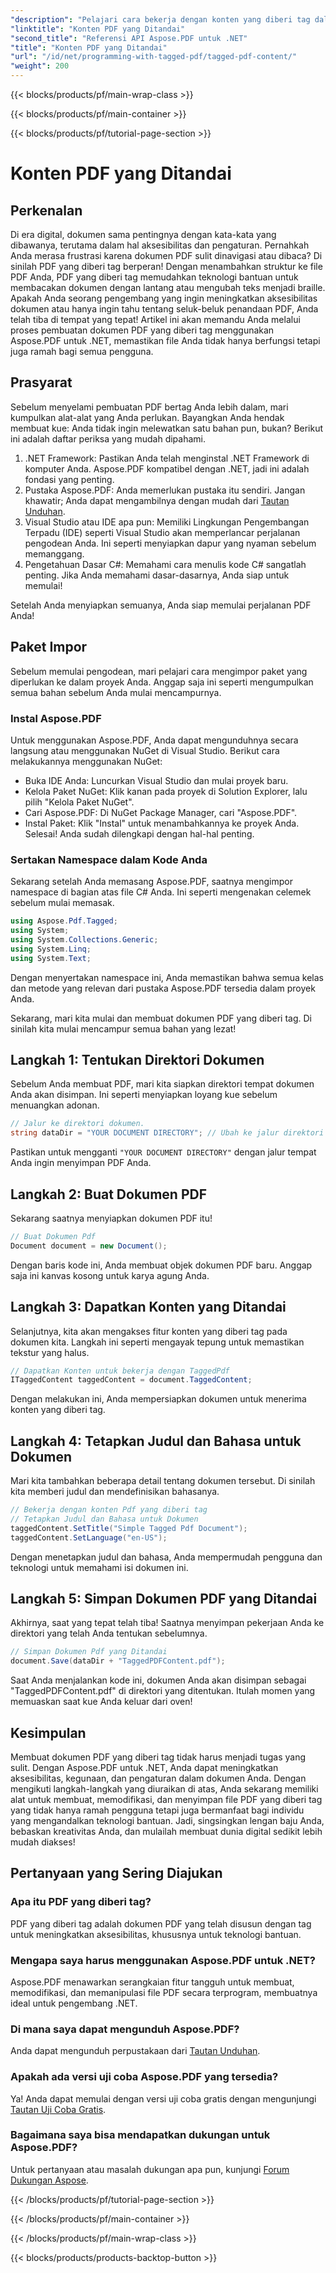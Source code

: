 ```yaml
---
"description": "Pelajari cara bekerja dengan konten yang diberi tag dalam dokumen PDF dengan Aspose.PDF untuk .NET. Panduan langkah demi langkah untuk menggunakan tag."
"linktitle": "Konten PDF yang Ditandai"
"second_title": "Referensi API Aspose.PDF untuk .NET"
"title": "Konten PDF yang Ditandai"
"url": "/id/net/programming-with-tagged-pdf/tagged-pdf-content/"
"weight": 200
---
```


{{< blocks/products/pf/main-wrap-class >}}

{{< blocks/products/pf/main-container >}}

{{< blocks/products/pf/tutorial-page-section >}}

# Konten PDF yang Ditandai

## Perkenalan

Di era digital, dokumen sama pentingnya dengan kata-kata yang dibawanya, terutama dalam hal aksesibilitas dan pengaturan. Pernahkah Anda merasa frustrasi karena dokumen PDF sulit dinavigasi atau dibaca? Di sinilah PDF yang diberi tag berperan! Dengan menambahkan struktur ke file PDF Anda, PDF yang diberi tag memudahkan teknologi bantuan untuk membacakan dokumen dengan lantang atau mengubah teks menjadi braille. Apakah Anda seorang pengembang yang ingin meningkatkan aksesibilitas dokumen atau hanya ingin tahu tentang seluk-beluk penandaan PDF, Anda telah tiba di tempat yang tepat! Artikel ini akan memandu Anda melalui proses pembuatan dokumen PDF yang diberi tag menggunakan Aspose.PDF untuk .NET, memastikan file Anda tidak hanya berfungsi tetapi juga ramah bagi semua pengguna.

## Prasyarat

Sebelum menyelami pembuatan PDF bertag Anda lebih dalam, mari kumpulkan alat-alat yang Anda perlukan. Bayangkan Anda hendak membuat kue: Anda tidak ingin melewatkan satu bahan pun, bukan? Berikut ini adalah daftar periksa yang mudah dipahami.

1. .NET Framework: Pastikan Anda telah menginstal .NET Framework di komputer Anda. Aspose.PDF kompatibel dengan .NET, jadi ini adalah fondasi yang penting.
2. Pustaka Aspose.PDF: Anda memerlukan pustaka itu sendiri. Jangan khawatir; Anda dapat mengambilnya dengan mudah dari [Tautan Unduhan](https://releases.aspose.com/pdf/net/).
3. Visual Studio atau IDE apa pun: Memiliki Lingkungan Pengembangan Terpadu (IDE) seperti Visual Studio akan memperlancar perjalanan pengodean Anda. Ini seperti menyiapkan dapur yang nyaman sebelum memanggang.
4. Pengetahuan Dasar C#: Memahami cara menulis kode C# sangatlah penting. Jika Anda memahami dasar-dasarnya, Anda siap untuk memulai!

Setelah Anda menyiapkan semuanya, Anda siap memulai perjalanan PDF Anda!

## Paket Impor

Sebelum memulai pengodean, mari pelajari cara mengimpor paket yang diperlukan ke dalam proyek Anda. Anggap saja ini seperti mengumpulkan semua bahan sebelum Anda mulai mencampurnya.

### Instal Aspose.PDF

Untuk menggunakan Aspose.PDF, Anda dapat mengunduhnya secara langsung atau menggunakan NuGet di Visual Studio. Berikut cara melakukannya menggunakan NuGet:

- Buka IDE Anda: Luncurkan Visual Studio dan mulai proyek baru.
- Kelola Paket NuGet: Klik kanan pada proyek di Solution Explorer, lalu pilih "Kelola Paket NuGet".
- Cari Aspose.PDF: Di NuGet Package Manager, cari "Aspose.PDF".
- Instal Paket: Klik "Instal" untuk menambahkannya ke proyek Anda. Selesai! Anda sudah dilengkapi dengan hal-hal penting.

### Sertakan Namespace dalam Kode Anda

Sekarang setelah Anda memasang Aspose.PDF, saatnya mengimpor namespace di bagian atas file C# Anda. Ini seperti mengenakan celemek sebelum mulai memasak.

```csharp
using Aspose.Pdf.Tagged;
using System;
using System.Collections.Generic;
using System.Linq;
using System.Text;
```

Dengan menyertakan namespace ini, Anda memastikan bahwa semua kelas dan metode yang relevan dari pustaka Aspose.PDF tersedia dalam proyek Anda.

Sekarang, mari kita mulai dan membuat dokumen PDF yang diberi tag. Di sinilah kita mulai mencampur semua bahan yang lezat!

## Langkah 1: Tentukan Direktori Dokumen

Sebelum Anda membuat PDF, mari kita siapkan direktori tempat dokumen Anda akan disimpan. Ini seperti menyiapkan loyang kue sebelum menuangkan adonan.

```csharp
// Jalur ke direktori dokumen.
string dataDir = "YOUR DOCUMENT DIRECTORY"; // Ubah ke jalur direktori Anda
```

Pastikan untuk mengganti `"YOUR DOCUMENT DIRECTORY"` dengan jalur tempat Anda ingin menyimpan PDF Anda. 

## Langkah 2: Buat Dokumen PDF

Sekarang saatnya menyiapkan dokumen PDF itu! 

```csharp
// Buat Dokumen Pdf
Document document = new Document();
```

Dengan baris kode ini, Anda membuat objek dokumen PDF baru. Anggap saja ini kanvas kosong untuk karya agung Anda.

## Langkah 3: Dapatkan Konten yang Ditandai

Selanjutnya, kita akan mengakses fitur konten yang diberi tag pada dokumen kita. Langkah ini seperti mengayak tepung untuk memastikan tekstur yang halus.

```csharp
// Dapatkan Konten untuk bekerja dengan TaggedPdf
ITaggedContent taggedContent = document.TaggedContent;
```

Dengan melakukan ini, Anda mempersiapkan dokumen untuk menerima konten yang diberi tag.

## Langkah 4: Tetapkan Judul dan Bahasa untuk Dokumen

Mari kita tambahkan beberapa detail tentang dokumen tersebut. Di sinilah kita memberi judul dan mendefinisikan bahasanya. 

```csharp
// Bekerja dengan konten Pdf yang diberi tag
// Tetapkan Judul dan Bahasa untuk Dokumen
taggedContent.SetTitle("Simple Tagged Pdf Document");
taggedContent.SetLanguage("en-US");
```

Dengan menetapkan judul dan bahasa, Anda mempermudah pengguna dan teknologi untuk memahami isi dokumen ini.

## Langkah 5: Simpan Dokumen PDF yang Ditandai

Akhirnya, saat yang tepat telah tiba! Saatnya menyimpan pekerjaan Anda ke direktori yang telah Anda tentukan sebelumnya.

```csharp
// Simpan Dokumen Pdf yang Ditandai
document.Save(dataDir + "TaggedPDFContent.pdf");
```

Saat Anda menjalankan kode ini, dokumen Anda akan disimpan sebagai "TaggedPDFContent.pdf" di direktori yang ditentukan. Itulah momen yang memuaskan saat kue Anda keluar dari oven!

## Kesimpulan

Membuat dokumen PDF yang diberi tag tidak harus menjadi tugas yang sulit. Dengan Aspose.PDF untuk .NET, Anda dapat meningkatkan aksesibilitas, kegunaan, dan pengaturan dalam dokumen Anda. Dengan mengikuti langkah-langkah yang diuraikan di atas, Anda sekarang memiliki alat untuk membuat, memodifikasi, dan menyimpan file PDF yang diberi tag yang tidak hanya ramah pengguna tetapi juga bermanfaat bagi individu yang mengandalkan teknologi bantuan. Jadi, singsingkan lengan baju Anda, bebaskan kreativitas Anda, dan mulailah membuat dunia digital sedikit lebih mudah diakses!

## Pertanyaan yang Sering Diajukan

### Apa itu PDF yang diberi tag?
PDF yang diberi tag adalah dokumen PDF yang telah disusun dengan tag untuk meningkatkan aksesibilitas, khususnya untuk teknologi bantuan.

### Mengapa saya harus menggunakan Aspose.PDF untuk .NET?
Aspose.PDF menawarkan serangkaian fitur tangguh untuk membuat, memodifikasi, dan memanipulasi file PDF secara terprogram, membuatnya ideal untuk pengembang .NET.

### Di mana saya dapat mengunduh Aspose.PDF?
Anda dapat mengunduh perpustakaan dari [Tautan Unduhan](https://releases.aspose.com/pdf/net/).

### Apakah ada versi uji coba Aspose.PDF yang tersedia?
Ya! Anda dapat memulai dengan versi uji coba gratis dengan mengunjungi [Tautan Uji Coba Gratis](https://releases.aspose.com/).

### Bagaimana saya bisa mendapatkan dukungan untuk Aspose.PDF?
Untuk pertanyaan atau masalah dukungan apa pun, kunjungi [Forum Dukungan Aspose](https://forum.aspose.com/c/pdf/10).

{{< /blocks/products/pf/tutorial-page-section >}}

{{< /blocks/products/pf/main-container >}}

{{< /blocks/products/pf/main-wrap-class >}}

{{< blocks/products/products-backtop-button >}}
